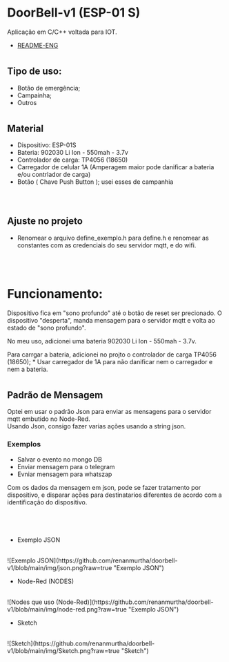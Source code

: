 
# DoorBell-v1 (ESP-01 S)

Aplicação em C/C++ voltada para IOT.
- [README-ENG](README-ENG.md)
#

## Tipo de uso:

- Botão de emergência;
- Campainha;
- Outros

#
## Material

- Dispositivo: ESP-01S
- Bateria: 902030 Li Ion - 550mah - 3.7v
- Controlador de carga: TP4056 (18650)
- Carregador de celular 1A (Amperagem maior pode danificar a bateria e/ou contrlador de carga)
- Botão ( Chave Push Button ); usei esses de campanhia
<br/>

#

## Ajuste no projeto

- Renomear o arquivo define_exemplo.h para define.h e renomear as constantes com as credenciais do seu servidor mqtt, e do wifi.

<br/>
<br/>

# Funcionamento:

Dispositivo fica em "sono profundo" até o botão de reset ser precionado. O dispositivo "desperta", manda mensagem para o servidor mqtt e volta ao estado de "sono profundo".

No meu uso, adicionei uma bateria 902030 Li Ion - 550mah - 3.7v.

Para carrgar a bateria, adicionei no projto o controlador de carga TP4056 (18650); * Usar carregador de 1A para não danificar nem o carregador e nem a bateria.

#

## Padrão de Mensagem

Optei em usar o padrão Json para enviar as mensagens para o servidor mqtt embutido no Node-Red. 
<br/>
Usando Json, consigo fazer varias ações usando a string json.
 
 ### Exemplos 
 
 * Salvar o evento no mongo DB
 * Enviar mensagem para o telegram
 * Evniar mensagem para whatszap 

 Com os dados da mensagem em json, pode se fazer tratamento por dispositivo, e disparar ações para destinatarios diferentes de acordo com a identificação do dispositivo.

 # 

<br/>

  - Exemplo JSON
  <br/>
  ![Exemplo JSON](https://github.com/renanmurtha/doorbell-v1/blob/main/img/json.png?raw=true "Exemplo JSON")
  
  - Node-Red (NODES)
  <br/>
  ![Nodes que uso (Node-Red)](https://github.com/renanmurtha/doorbell-v1/blob/main/img/node-red.png?raw=true "Exemplo JSON")

   - Sketch
  <br/>
  ![Sketch](https://github.com/renanmurtha/doorbell-v1/blob/main/img/Sketch.png?raw=true "Sketch")